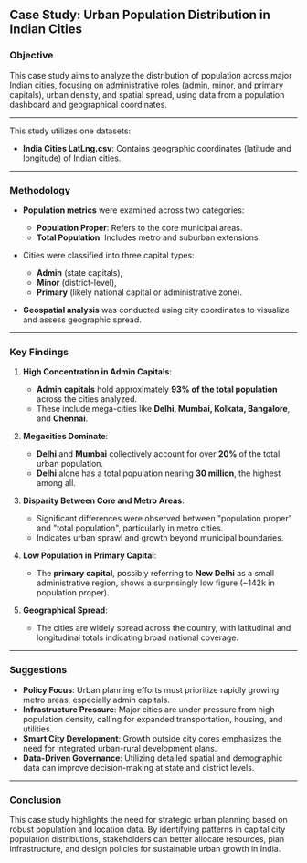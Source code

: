 ## **Case Study: Urban Population Distribution in Indian Cities**

### **Objective**

This case study aims to analyze the distribution of population across major Indian cities, focusing on administrative roles (admin, minor, and primary capitals), urban density, and spatial spread, using data from a population dashboard and geographical coordinates.

---

This study utilizes one datasets:

* **India Cities LatLng.csv**: Contains geographic coordinates (latitude and longitude) of Indian cities.

---

### **Methodology**

* **Population metrics** were examined across two categories:

  * **Population Proper**: Refers to the core municipal areas.
  * **Total Population**: Includes metro and suburban extensions.
* Cities were classified into three capital types:

  * **Admin** (state capitals),
  * **Minor** (district-level),
  * **Primary** (likely national capital or administrative zone).
* **Geospatial analysis** was conducted using city coordinates to visualize and assess geographic spread.

---

### **Key Findings**

1. **High Concentration in Admin Capitals**:

   * **Admin capitals** hold approximately **93% of the total population** across the cities analyzed.
   * These include mega-cities like **Delhi, Mumbai, Kolkata, Bangalore**, and **Chennai**.

2. **Megacities Dominate**:

   * **Delhi** and **Mumbai** collectively account for over **20%** of the total urban population.
   * **Delhi** alone has a total population nearing **30 million**, the highest among all.

3. **Disparity Between Core and Metro Areas**:

   * Significant differences were observed between "population proper" and "total population", particularly in metro cities.
   * Indicates urban sprawl and growth beyond municipal boundaries.

4. **Low Population in Primary Capital**:

   * The **primary capital**, possibly referring to **New Delhi** as a small administrative region, shows a surprisingly low figure (\~142k in population proper).

5. **Geographical Spread**:

   * The cities are widely spread across the country, with latitudinal and longitudinal totals indicating broad national coverage.

---

### **Suggestions**

* **Policy Focus**: Urban planning efforts must prioritize rapidly growing metro areas, especially admin capitals.
* **Infrastructure Pressure**: Major cities are under pressure from high population density, calling for expanded transportation, housing, and utilities.
* **Smart City Development**: Growth outside city cores emphasizes the need for integrated urban-rural development plans.
* **Data-Driven Governance**: Utilizing detailed spatial and demographic data can improve decision-making at state and district levels.

---

### **Conclusion**

This case study highlights the need for strategic urban planning based on robust population and location data. By identifying patterns in capital city population distributions, stakeholders can better allocate resources, plan infrastructure, and design policies for sustainable urban growth in India.

